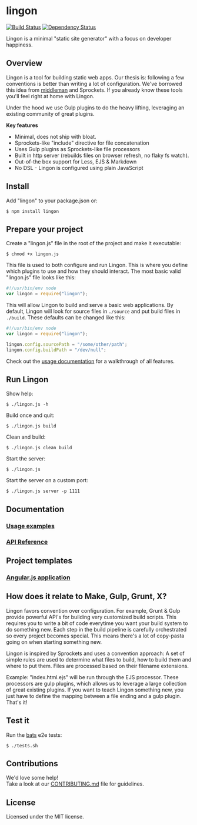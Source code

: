 # lingon

[![Build Status](https://travis-ci.org/jpettersson/lingon.png?branch=master)](https://travis-ci.org/jpettersson/lingon)
[![Dependency Status](https://david-dm.org/jpettersson/lingon.png)](https://david-dm.org/jpettersson/lingon)

Lingon is a minimal "static site generator" with a focus on developer happiness.

## Overview

Lingon is a tool for building static web apps. Our thesis is: following a few conventions is better than writing a lot of configuration. We've borrowed this idea from [middleman](http://middlemanapp.com) and Sprockets. If you already know these tools you'll feel right at home with Lingon.

Under the hood we use Gulp plugins to do the heavy lifting, leveraging an existing community of great plugins.

**Key features**

* Minimal, does not ship with bloat.
* Sprockets-like "include" directive for file concatenation
* Uses Gulp plugins as Sprockets-like file processors
* Built in http server (rebuilds files on browser refresh, no flaky fs watch).
* Out-of-the box support for Less, EJS & Markdown
* No DSL - Lingon is configured using plain JavaScript

## Install

Add "lingon" to your package.json or:
```
$ npm install lingon
```

## Prepare your project

Create a "lingon.js" file in the root of the project and make it executable:

	$ chmod +x lingon.js

This file is used to both configure and run Lingon. This is where you define which plugins to use and how they should interact. The most basic valid "lingon.js" file looks like this:

```JavaScript
#!/usr/bin/env node
var lingon = require("lingon");
```

This will allow Lingon to build and serve a basic web applications. By default, Lingon will look for source files in `./source` and put build files in `./build`. These defaults can be changed like this:

```JavaScript
#!/usr/bin/env node
var lingon = require("lingon");

lingon.config.sourcePath = "/some/other/path";
lingon.config.buildPath = "/dev/null";
```

Check out the [usage documentation](docs/USAGE.md) for a walkthrough of all features.

## Run Lingon

Show help:

	$ ./lingon.js -h

Build once and quit:

	$ ./lingon.js build

Clean and build:

	$ ./lingon.js clean build

Start the server:

	$ ./lingon.js

Start the server on a custom port:

	$ ./lingon.js server -p 1111

## Documentation

### [Usage examples](usage)
### [API Reference]()

## Project templates

### [Angular.js application](https://github.com/jpettersson/lingon-ng-template)


## How does it relate to Make, Gulp, Grunt, X?

Lingon favors convention over configuration. For example, Grunt & Gulp provide powerful API's for building very customized build scripts. This requires you to write a bit of code everytime you want your build system to do something new. Each step in the build pipeline is carefully orchestrated so every project becomes special. This means there's a lot of copy-pasta going on when starting something new.

Lingon is inspired by Sprockets and uses a convention approach: A set of simple rules are used to determine what files to build, how to build them and where to put them. Files are processed based on their filename extensions.

Example: "index.html.ejs" will be run through the EJS processor. These processors are gulp plugins, which allows us to leverage a large collection of great existing plugins. If you want to teach Lingon something new, you just have to define the mapping between a file ending and a gulp plugin. That's it!


## Test it

Run the [bats](https://github.com/sstephenson/bats) e2e tests:
```
$ ./tests.sh
```

## Contributions

We'd love some help!<br />
Take a look at our [CONTRIBUTING.md](CONTRIBUTING.md) file for guidelines.

## License
Licensed under the MIT license.
